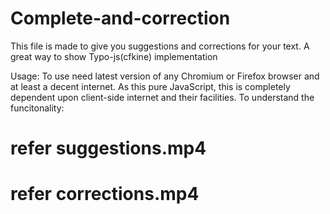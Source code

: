 # Complete-and-correction
This file is made to give you suggestions and corrections for your text. A great way to show Typo-js(cfkine) implementation

Usage:
	To use need latest version of any Chromium or Firefox browser and at least a decent internet. As this pure JavaScript, this is completely dependent upon client-side internet and their facilities. 
To understand the funcitonality:

# refer suggestions.mp4 
# refer corrections.mp4 
